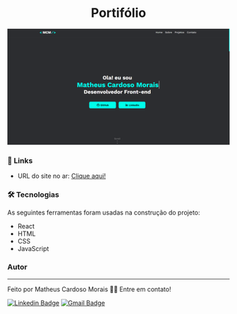 <h1 align="center">Portifólio</h1>

<img src="./public/portfolio.png" alt="portfolio">

### 🔗 Links

- URL do site no ar: [Clique aqui!]()

### 🛠 Tecnologias

As seguintes ferramentas foram usadas na construção do projeto:

- React
- HTML
- CSS
- JavaScript

### Autor
---

Feito por Matheus Cardoso Morais 👋🏽 Entre em contato!

[![Linkedin Badge](https://img.shields.io/badge/-matheus-blue?style=flat-square&logo=Linkedin&logoColor=white&link=https://www.linkedin.com/in/matheus-cmorais356/)](https://www.linkedin.com/in/matheus-cmorais356/) 
[![Gmail Badge](https://img.shields.io/badge/-matheuscmorais356@gmail.com-c14438?style=flat-square&logo=Gmail&logoColor=white&link=mailto:matheuscmorais356@gmail.com)](mailto:matheuscmorais356@gmail.com)